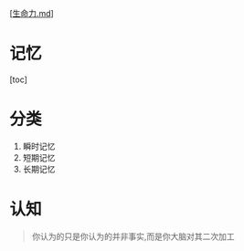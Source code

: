 <!-- 同级别 -->
[[生命力.md]]
<!-- 子集 -->

# 记忆
[toc]
# 分类
1. 瞬时记忆
2. 短期记忆
3. 长期记忆
# 认知
> 你认为的只是你认为的并非事实,而是你大脑对其二次加工

[//begin]: # "Autogenerated link references for markdown compatibility"
[生命力.md]: ../生命力/生命力 "生命力"
[//end]: # "Autogenerated link references"